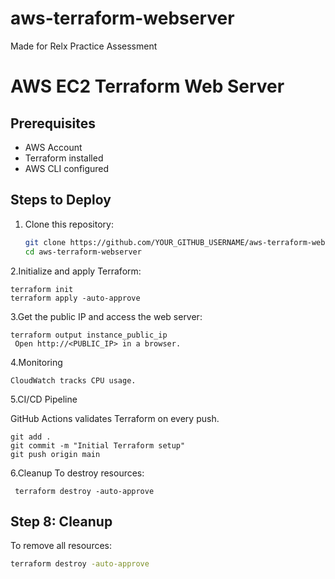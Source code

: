 # aws-terraform-webserver
Made for Relx Practice Assessment


# AWS EC2 Terraform Web Server

## Prerequisites
- AWS Account
- Terraform installed
- AWS CLI configured

## Steps to Deploy
1. Clone this repository:
   ```sh
   git clone https://github.com/YOUR_GITHUB_USERNAME/aws-terraform-webserver.git
   cd aws-terraform-webserver
   
2.Initialize and apply Terraform:

    terraform init
    terraform apply -auto-approve

3.Get the public IP and access the web server:

    terraform output instance_public_ip
     Open http://<PUBLIC_IP> in a browser.

4.Monitoring
  
    CloudWatch tracks CPU usage.

5.CI/CD Pipeline

  GitHub Actions validates Terraform on every push.

    git add .
    git commit -m "Initial Terraform setup"
    git push origin main
 
6.Cleanup
    To destroy resources:

     terraform destroy -auto-approve

## **Step 8: Cleanup**
To remove all resources:
```sh
terraform destroy -auto-approve
